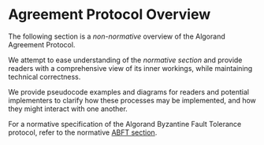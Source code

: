 # Agreement Protocol Overview

The following section is a _non-normative_ overview of the Algorand Agreement Protocol.

We attempt to ease understanding of the _normative section_ and provide readers
with a comprehensive view of its inner workings, while maintaining technical correctness.

We provide pseudocode examples and diagrams for readers and potential implementers
to clarify how these processes may be implemented, and how they might interact with
one another.

For a normative specification of the Algorand Byzantine Fault Tolerance protocol,
refer to the normative [ABFT section](../abft.md).
